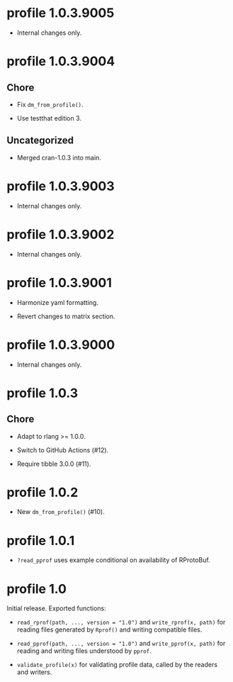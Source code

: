 <!-- NEWS.md is maintained by https://fledge.cynkra.com, contributors should not edit this file -->

# profile 1.0.3.9005

- Internal changes only.


# profile 1.0.3.9004

## Chore

- Fix `dm_from_profile()`.

- Use testthat edition 3.

## Uncategorized

- Merged cran-1.0.3 into main.


# profile 1.0.3.9003

- Internal changes only.


# profile 1.0.3.9002

- Internal changes only.


# profile 1.0.3.9001

- Harmonize yaml formatting.

- Revert changes to matrix section.


# profile 1.0.3.9000

- Internal changes only.


# profile 1.0.3

## Chore

- Adapt to rlang >= 1.0.0.

- Switch to GitHub Actions (#12).

- Require tibble 3.0.0 (#11).


# profile 1.0.2

- New `dm_from_profile()` (#10).


# profile 1.0.1

- `?read_pprof` uses example conditional on availability of RProtoBuf.

# profile 1.0

Initial release. Exported functions:

- `read_rprof(path, ..., version = "1.0")` and `write_rprof(x, path)` for reading files generated by `Rprof()` and writing compatible files.

- `read_pprof(path, ..., version = "1.0")` and `write_pprof(x, path)` for reading and writing files understood by `pprof`.

- `validate_profile(x)` for validating profile data, called by the readers and writers.
